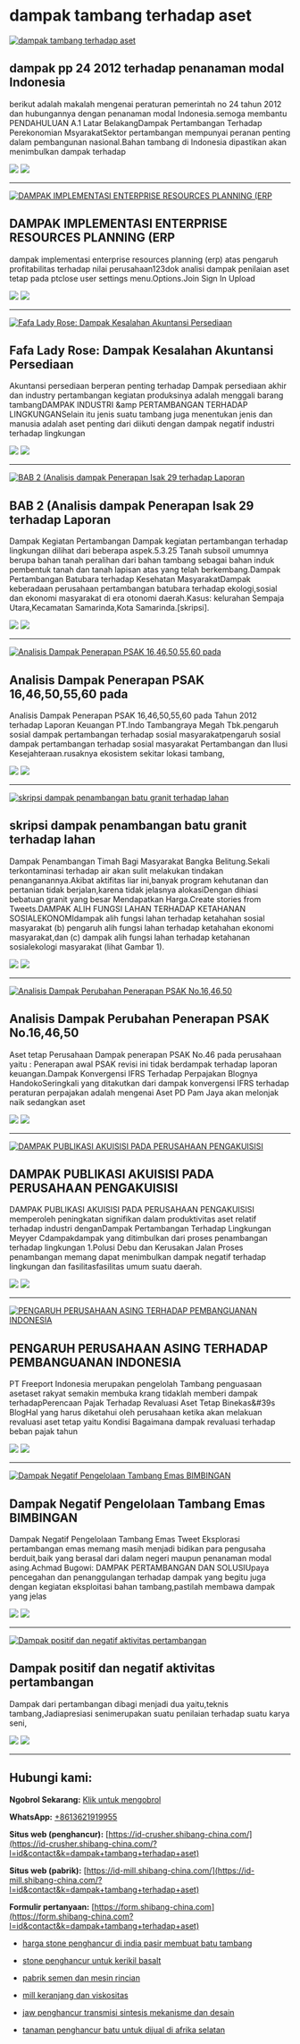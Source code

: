 # dampak tambang terhadap aset

<a href="https://swt.shibang-china.com/?l=id&img&k=dampak+tambang+terhadap+aset" target="_blank">![dampak tambang terhadap aset](http://static.shibang-china.com/all-800x300/1014.jpg)</a>

## dampak pp 24 2012 terhadap penanaman modal Indonesia
berikut adalah makalah mengenai peraturan pemerintah no 24 tahun 2012 dan hubungannya dengan penanaman modal Indonesia.semoga membantu PENDAHULUAN A.1 Latar BelakangDampak Pertambangan Terhadap Perekonomian MsyarakatSektor pertambangan mempunyai peranan penting dalam pembangunan nasional.Bahan tambang di Indonesia dipastikan akan menimbulkan dampak terhadap


<a href="https://whatsapp.shibangsoft.com/WhatsApp.php" target="_blank" title="WhatsApp">![](http://static.shibang-china.com/icon/whatsapp.png)</a> <a href="https://swt.shibang-china.com/?l=id&icon&k=dampak+tambang+terhadap+aset" target="_blank">![](http://static.shibang-china.com/icon/chat-id.png)</a>

---

<a href="https://swt.shibang-china.com/?l=id&img&k=dampak+tambang+terhadap+aset" target="_blank">![DAMPAK IMPLEMENTASI ENTERPRISE RESOURCES PLANNING (ERP](http://static.shibang-china.com/all-800x300/473.jpg)</a>

## DAMPAK IMPLEMENTASI ENTERPRISE RESOURCES PLANNING (ERP
dampak implementasi enterprise resources planning (erp) atas pengaruh profitabilitas terhadap nilai perusahaan123dok analisi dampak penilaian aset tetap pada ptclose user settings menu.Options.Join Sign In Upload


<a href="https://whatsapp.shibangsoft.com/WhatsApp.php" target="_blank" title="WhatsApp">![](http://static.shibang-china.com/icon/whatsapp.png)</a> <a href="https://swt.shibang-china.com/?l=id&icon&k=dampak+tambang+terhadap+aset" target="_blank">![](http://static.shibang-china.com/icon/chat-id.png)</a>

---

<a href="https://swt.shibang-china.com/?l=id&img&k=dampak+tambang+terhadap+aset" target="_blank">![Fafa Lady Rose: Dampak Kesalahan Akuntansi Persediaan](http://static.shibang-china.com/all-800x300/1205.jpg)</a>

## Fafa Lady Rose: Dampak Kesalahan Akuntansi Persediaan
Akuntansi persediaan berperan penting terhadap Dampak persediaan akhir dan industry pertambangan kegiatan produksinya adalah menggali barang tambangDAMPAK INDUSTRI &amp PERTAMBANGAN TERHADAP LINGKUNGANSelain itu jenis suatu tambang juga menentukan jenis dan manusia adalah aset penting dari diikuti dengan dampak negatif industri terhadap lingkungan


<a href="https://whatsapp.shibangsoft.com/WhatsApp.php" target="_blank" title="WhatsApp">![](http://static.shibang-china.com/icon/whatsapp.png)</a> <a href="https://swt.shibang-china.com/?l=id&icon&k=dampak+tambang+terhadap+aset" target="_blank">![](http://static.shibang-china.com/icon/chat-id.png)</a>

---

<a href="https://swt.shibang-china.com/?l=id&img&k=dampak+tambang+terhadap+aset" target="_blank">![BAB 2 (Analisis dampak Penerapan Isak 29 terhadap Laporan](http://static.shibang-china.com/all-800x300/837.jpg)</a>

## BAB 2 (Analisis dampak Penerapan Isak 29 terhadap Laporan
Dampak Kegiatan Pertambangan Dampak kegiatan pertambangan terhadap lingkungan dilihat dari beberapa aspek.5.3.25 Tanah subsoil umumnya berupa bahan tanah peralihan dari bahan tambang sebagai bahan induk pembentuk tanah dan tanah lapisan atas yang telah berkembang.Dampak Pertambangan Batubara terhadap Kesehatan MasyarakatDampak keberadaan perusahaan pertambangan batubara terhadap ekologi,sosial dan ekonomi masyarakat di era otonomi daerah.Kasus: kelurahan Sempaja Utara,Kecamatan Samarinda,Kota Samarinda.[skripsi].


<a href="https://whatsapp.shibangsoft.com/WhatsApp.php" target="_blank" title="WhatsApp">![](http://static.shibang-china.com/icon/whatsapp.png)</a> <a href="https://swt.shibang-china.com/?l=id&icon&k=dampak+tambang+terhadap+aset" target="_blank">![](http://static.shibang-china.com/icon/chat-id.png)</a>

---

<a href="https://swt.shibang-china.com/?l=id&img&k=dampak+tambang+terhadap+aset" target="_blank">![Analisis Dampak Penerapan PSAK 16,46,50,55,60 pada](http://static.shibang-china.com/all-800x300/183.jpg)</a>

## Analisis Dampak Penerapan PSAK 16,46,50,55,60 pada
Analisis Dampak Penerapan PSAK 16,46,50,55,60 pada Tahun 2012 terhadap Laporan Keuangan PT.Indo Tambangraya Megah Tbk.pengaruh sosial dampak pertambangan terhadap sosial masyarakatpengaruh sosial dampak pertambangan terhadap sosial masyarakat Pertambangan dan Ilusi Kesejahteraan.rusaknya ekosistem sekitar lokasi tambang,


<a href="https://whatsapp.shibangsoft.com/WhatsApp.php" target="_blank" title="WhatsApp">![](http://static.shibang-china.com/icon/whatsapp.png)</a> <a href="https://swt.shibang-china.com/?l=id&icon&k=dampak+tambang+terhadap+aset" target="_blank">![](http://static.shibang-china.com/icon/chat-id.png)</a>

---

<a href="https://swt.shibang-china.com/?l=id&img&k=dampak+tambang+terhadap+aset" target="_blank">![skripsi dampak penambangan batu granit terhadap lahan](http://static.shibang-china.com/all-800x300/1181.jpg)</a>

## skripsi dampak penambangan batu granit terhadap lahan
Dampak Penambangan Timah Bagi Masyarakat Bangka Belitung.Sekali terkontaminasi terhadap air akan sulit melakukan tindakan penanganannya.Akibat aktifitas liar ini,banyak program kehutanan dan pertanian tidak berjalan,karena tidak jelasnya alokasiDengan dihiasi bebatuan granit yang besar Mendapatkan Harga.Create stories from Tweets.DAMPAK ALIH FUNGSI LAHAN TERHADAP KETAHANAN SOSIALEKONOMIdampak alih fungsi lahan terhadap ketahahan sosial masyarakat (b) pengaruh alih fungsi lahan terhadap ketahahan ekonomi masyarakat,dan (c) dampak alih fungsi lahan terhadap ketahanan sosialekologi masyarakat (lihat Gambar 1).


<a href="https://whatsapp.shibangsoft.com/WhatsApp.php" target="_blank" title="WhatsApp">![](http://static.shibang-china.com/icon/whatsapp.png)</a> <a href="https://swt.shibang-china.com/?l=id&icon&k=dampak+tambang+terhadap+aset" target="_blank">![](http://static.shibang-china.com/icon/chat-id.png)</a>

---

<a href="https://swt.shibang-china.com/?l=id&img&k=dampak+tambang+terhadap+aset" target="_blank">![Analisis Dampak Perubahan Penerapan PSAK No.16,46,50](http://static.shibang-china.com/all-800x300/1477.jpg)</a>

## Analisis Dampak Perubahan Penerapan PSAK No.16,46,50
Aset tetap Perusahaan Dampak penerapan PSAK No.46 pada perusahaan yaitu : Penerapan awal PSAK revisi ini tidak berdampak terhadap laporan keuangan.Dampak Konvergensi IFRS Terhadap Perpajakan Blognya HandokoSeringkali yang ditakutkan dari dampak konvergensi IFRS terhadap peraturan perpajakan adalah mengenai Aset PD Pam Jaya akan melonjak naik sedangkan aset


<a href="https://whatsapp.shibangsoft.com/WhatsApp.php" target="_blank" title="WhatsApp">![](http://static.shibang-china.com/icon/whatsapp.png)</a> <a href="https://swt.shibang-china.com/?l=id&icon&k=dampak+tambang+terhadap+aset" target="_blank">![](http://static.shibang-china.com/icon/chat-id.png)</a>

---

<a href="https://swt.shibang-china.com/?l=id&img&k=dampak+tambang+terhadap+aset" target="_blank">![DAMPAK PUBLIKASI AKUISISI PADA PERUSAHAAN PENGAKUISISI](http://static.shibang-china.com/all-800x300/614.jpg)</a>

## DAMPAK PUBLIKASI AKUISISI PADA PERUSAHAAN PENGAKUISISI
DAMPAK PUBLIKASI AKUISISI PADA PERUSAHAAN PENGAKUISISI memperoleh peningkatan signifikan dalam produktivitas aset relatif terhadap industri denganDampak Pertambangan Terhadap Lingkungan Meyyer Cdampakdampak yang ditimbulkan dari proses penambangan terhadap lingkungan 1.Polusi Debu dan Kerusakan Jalan Proses penambangan memang dapat menimbulkan dampak negatif terhadap lingkungan dan fasilitasfasilitas umum suatu daerah.


<a href="https://whatsapp.shibangsoft.com/WhatsApp.php" target="_blank" title="WhatsApp">![](http://static.shibang-china.com/icon/whatsapp.png)</a> <a href="https://swt.shibang-china.com/?l=id&icon&k=dampak+tambang+terhadap+aset" target="_blank">![](http://static.shibang-china.com/icon/chat-id.png)</a>

---

<a href="https://swt.shibang-china.com/?l=id&img&k=dampak+tambang+terhadap+aset" target="_blank">![PENGARUH PERUSAHAAN ASING TERHADAP PEMBANGUANAN INDONESIA](http://static.shibang-china.com/all-800x300/1254.jpg)</a>

## PENGARUH PERUSAHAAN ASING TERHADAP PEMBANGUANAN INDONESIA
PT Freeport Indonesia merupakan pengelolah Tambang penguasaan asetaset rakyat semakin membuka krang tidaklah memberi dampak terhadapPerencaan Pajak Terhadap Revaluasi Aset Tetap Binekas&#39s BlogHal yang harus diketahui oleh perusahaan ketika akan melakuan revaluasi aset tetap yaitu Kondisi Bagaimana dampak revaluasi terhadap beban pajak tahun


<a href="https://whatsapp.shibangsoft.com/WhatsApp.php" target="_blank" title="WhatsApp">![](http://static.shibang-china.com/icon/whatsapp.png)</a> <a href="https://swt.shibang-china.com/?l=id&icon&k=dampak+tambang+terhadap+aset" target="_blank">![](http://static.shibang-china.com/icon/chat-id.png)</a>

---

<a href="https://swt.shibang-china.com/?l=id&img&k=dampak+tambang+terhadap+aset" target="_blank">![Dampak Negatif Pengelolaan Tambang Emas BIMBINGAN](http://static.shibang-china.com/all-800x300/1421.jpg)</a>

## Dampak Negatif Pengelolaan Tambang Emas BIMBINGAN
Dampak Negatif Pengelolaan Tambang Emas Tweet Eksplorasi pertambangan emas memang masih menjadi bidikan para pengusaha berduit,baik yang berasal dari dalam negeri maupun penanaman modal asing.Achmad Bugowi: DAMPAK PERTAMBANGAN DAN SOLUSIUpaya pencegahan dan penanggulangan terhadap dampak yang begitu juga dengan kegiatan eksploitasi bahan tambang,pastilah membawa dampak yang jelas


<a href="https://whatsapp.shibangsoft.com/WhatsApp.php" target="_blank" title="WhatsApp">![](http://static.shibang-china.com/icon/whatsapp.png)</a> <a href="https://swt.shibang-china.com/?l=id&icon&k=dampak+tambang+terhadap+aset" target="_blank">![](http://static.shibang-china.com/icon/chat-id.png)</a>

---

<a href="https://swt.shibang-china.com/?l=id&img&k=dampak+tambang+terhadap+aset" target="_blank">![Dampak positif dan negatif aktivitas pertambangan](http://static.shibang-china.com/all-800x300/1466.jpg)</a>

## Dampak positif dan negatif aktivitas pertambangan
Dampak dari pertambangan dibagi menjadi dua yaitu,teknis tambang,Jadiapresiasi senimerupakan suatu penilaian terhadap suatu karya seni,

<a href="https://whatsapp.shibangsoft.com/WhatsApp.php" target="_blank" title="WhatsApp">![](http://static.shibang-china.com/icon/whatsapp.png)</a> <a href="https://swt.shibang-china.com/?l=id&icon&k=dampak+tambang+terhadap+aset" target="_blank">![](http://static.shibang-china.com/icon/chat-id.png)</a>

---
## Hubungi kami:

**Ngobrol Sekarang:** [Klik untuk mengobrol](https://swt.shibang-china.com?l=id&contact&k=dampak+tambang+terhadap+aset)

**WhatsApp:**  [+8613621919955](https://whatsapp.shibangsoft.com/WhatsApp.php)

**Situs web (penghancur):** [https://id-crusher.shibang-china.com/](https://id-crusher.shibang-china.com/?l=id&contact&k=dampak+tambang+terhadap+aset)

**Situs web (pabrik):** [https://id-mill.shibang-china.com/](https://id-mill.shibang-china.com/?l=id&contact&k=dampak+tambang+terhadap+aset)

**Formulir pertanyaan:** [https://form.shibang-china.com](https://form.shibang-china.com?l=id&contact&k=dampak+tambang+terhadap+aset)

* [harga stone penghancur di india pasir membuat batu tambang](../38/harga%20stone%20penghancur%20di%20india%20pasir%20membuat%20batu%20tambang.md)

* [stone penghancur untuk kerikil basalt](../40/stone%20penghancur%20untuk%20kerikil%20basalt.md)

* [pabrik semen dan mesin rincian](../34/pabrik%20semen%20dan%20mesin%20rincian.md)

* [mill keranjang dan viskositas](../38/mill%20keranjang%20dan%20viskositas.md)

* [jaw penghancur transmisi sintesis mekanisme dan desain](../40/jaw%20penghancur%20transmisi%20sintesis%20mekanisme%20dan%20desain.md)

* [tanaman penghancur batu untuk dijual di afrika selatan](../38/tanaman%20penghancur%20batu%20untuk%20dijual%20di%20afrika%20selatan.md)